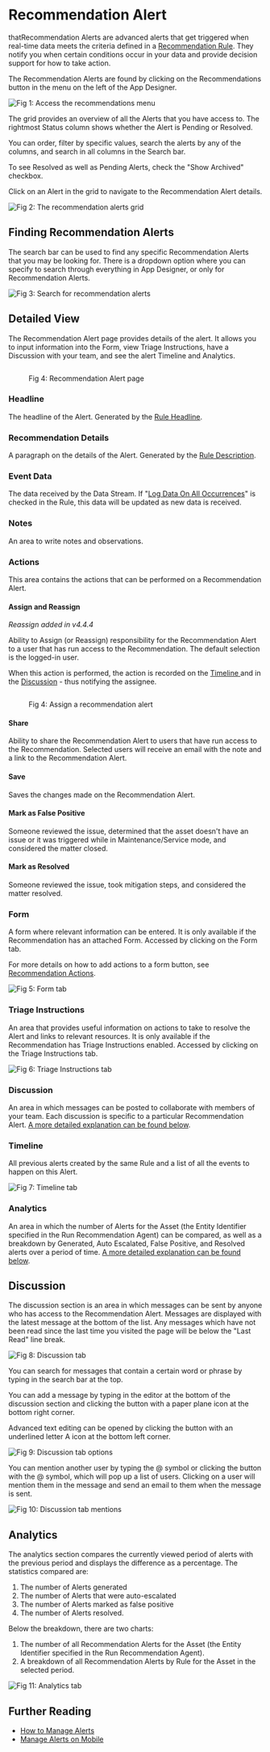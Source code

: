 # Recommendation Alert

thatRecommendation Alerts are advanced alerts that get triggered when real-time data meets the criteria defined in a [Recommendation Rule](rule.md). They notify you when certain conditions occur in your data and provide decision support for how to take action.

The Recommendation Alerts are found by clicking on the Recommendations button in the menu on the left of the App Designer.

![Fig 1: Access the recommendations menu](<../../.gitbook/assets/image (682).png>)

The grid provides an overview of all the Alerts that you have access to. The rightmost Status column shows whether the Alert is Pending or Resolved.&#x20;

You can order, filter by specific values, search the alerts by any of the columns, and search in all columns in the Search bar.

To see Resolved as well as Pending Alerts, check the "Show Archived" checkbox.

Click on an Alert in the grid to navigate to the Recommendation Alert details.&#x20;

![Fig 2: The recommendation alerts grid](<../../.gitbook/assets/image (912).png>)

## Finding Recommendation Alerts

The search bar can be used to find any specific Recommendation Alerts that you may be looking for. There is a dropdown option where you can specify to search through everything in App Designer, or only for Recommendation Alerts.

![Fig 3: Search for recommendation alerts](../../.gitbook/assets/Search-Reco-Alerts.png)

## Detailed View

The Recommendation Alert page provides details of the alert. It allows you to input information into the Form, view Triage Instructions, have a Discussion with your team, and see the alert Timeline and Analytics.&#x20;

<figure><img src="../../.gitbook/assets/alert-basic-information.png" alt=""><figcaption><p>Fig 4: Recommendation Alert page</p></figcaption></figure>

### Headline

The headline of the Alert. Generated by the [Rule Headline](rule.md#properties-on-the-rule).

### Recommendation Details

A paragraph on the details of the Alert. Generated by the [Rule Description](rule.md#properties-on-the-rule).

### Event Data

The data received by the Data Stream. If "[Log Data On All Occurrences](rule.md#properties-on-the-rule)" is checked in the Rule, this data will be updated as new data is received.

### Notes

An area to write notes and observations.

### Actions&#x20;

This area contains the actions that can be performed on a Recommendation Alert.

#### Assign and Reassign

_Reassign added in v4.4.4_

Ability to Assign (or Reassign) responsibility for the Recommendation Alert to a user that has run access to the Recommendation. The default selection is the logged-in user.

When this action is performed, the action is recorded on the [Timeline ](recommendation-alert.md#timeline)and in the [Discussion](recommendation-alert.md#discussion-1) - thus notifying the assignee.

<figure><img src="../../.gitbook/assets/alert-reassign-popup.png" alt=""><figcaption><p>Fig 4: Assign a recommendation alert</p></figcaption></figure>

#### Share

Ability to share the Recommendation Alert to users that have run access to the Recommendation. Selected users will receive an email with the note and a link to the Recommendation Alert.

#### Save

Saves the changes made on the Recommendation Alert.

#### Mark as False Positive

Someone reviewed the issue, determined that the asset doesn't have an issue or it was triggered while in Maintenance/Service mode, and considered the matter closed.&#x20;

#### Mark as Resolved

Someone reviewed the issue, took mitigation steps, and considered the matter resolved.

### Form

A form where relevant information can be entered. It is only available if the Recommendation has an attached Form. Accessed by clicking on the Form tab.

For more details on how to add actions to a form button, see [Recommendation Actions](action-requests.md).

![Fig 5: Form tab](../../.gitbook/assets/alert-form.png)

### Triage Instructions

An area that provides useful information on actions to take to resolve the Alert and links to relevant resources. It is only available if the Recommendation has Triage Instructions enabled. Accessed by clicking on the Triage Instructions tab.

![Fig 6: Triage Instructions tab](../../.gitbook/assets/alert-triage-instruction.png)

### Discussion

An area in which messages can be posted to collaborate with members of your team. Each discussion is specific to a particular Recommendation Alert. [A more detailed explanation can be found below](recommendation-alert.md#discussion).

### Timeline

All previous alerts created by the same Rule and a list of all the events to happen on this Alert.

![Fig 7: Timeline tab](../../.gitbook/assets/alert-timeline.png)

### Analytics

An area in which the number of Alerts for the Asset (the Entity Identifier specified in the Run Recommendation Agent) can be compared, as well as a breakdown by Generated, Auto Escalated, False Positive, and Resolved alerts over a period of time. [A more detailed explanation can be found below](recommendation-alert.md#analytics).

## Discussion

The discussion section is an area in which messages can be sent by anyone who has access to the Recommendation Alert. Messages are displayed with the latest message at the bottom of the list. Any messages which have not been read since the last time you visited the page will be below the "Last Read" line break.

![Fig 8: Discussion tab](../../.gitbook/assets/alert-discussion.png)

You can search for messages that contain a certain word or phrase by typing in the search bar at the top.

You can add a message by typing in the editor at the bottom of the discussion section and clicking the button with a paper plane icon at the bottom right corner.

Advanced text editing can be opened by clicking the button with an underlined letter A icon at the bottom left corner.

![Fig 9: Discussion tab options](../../.gitbook/assets/alert-discussion-search-and-send-message.png)

You can mention another user by typing the @ symbol or clicking the button with the @ symbol, which will pop up a list of users. Clicking on a user will mention them in the message and send an email to them when the message is sent.

![Fig 10: Discussion tab mentions](../../.gitbook/assets/alert-discussion-box-mention-user.png)

## Analytics

The analytics section compares the currently viewed period of alerts with the previous period and displays the difference as a percentage. The statistics compared are:&#x20;

1. The number of Alerts generated
2. The number of Alerts that were auto-escalated
3. The number of Alerts marked as false positive
4. The number of Alerts resolved.

Below the breakdown, there are two charts:

1. The number of all Recommendation Alerts for the Asset (the Entity Identifier specified in the Run Recommendation Agent).&#x20;
2. A breakdown of all Recommendation Alerts by Rule for the Asset in the selected period.

![Fig 11: Analytics tab](../../.gitbook/assets/alert-analytics.png)

## Further Reading

* [How to Manage Alerts](../../how-tos/recommendations/manage-alerts.md)
* [Manage Alerts on Mobile](../../how-tos/recommendations/manage-alerts-on-mobile.md)
